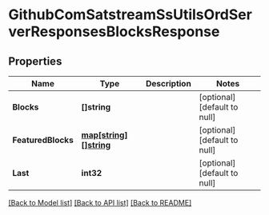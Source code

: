# GithubComSatstreamSsUtilsOrdServerResponsesBlocksResponse

## Properties
Name | Type | Description | Notes
------------ | ------------- | ------------- | -------------
**Blocks** | **[]string** |  | [optional] [default to null]
**FeaturedBlocks** | [**map[string][]string**](array.md) |  | [optional] [default to null]
**Last** | **int32** |  | [optional] [default to null]

[[Back to Model list]](../README.md#documentation-for-models) [[Back to API list]](../README.md#documentation-for-api-endpoints) [[Back to README]](../README.md)

